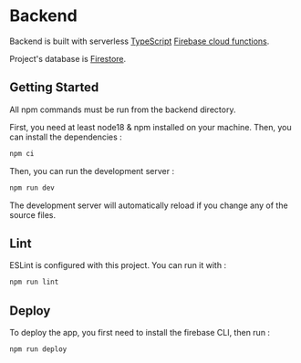 # Backend

Backend is built with serverless [TypeScript](https://www.typescriptlang.org/docs/handbook/typescript-from-scratch.html) [Firebase cloud functions](https://firebase.google.com/docs/functions).

Project's database is [Firestore](https://firebase.google.com/docs/firestore).

## Getting Started

All npm commands must be run from the backend directory.

First, you need at least node18 & npm installed on your machine. Then, you can install the dependencies :

```bash
npm ci
```

Then, you can run the development server :

```bash
npm run dev
```

The development server will automatically reload if you change any of the source files.

## Lint

ESLint is configured with this project. You can run it with :

```bash
npm run lint
```

## Deploy

To deploy the app, you first need to install the firebase CLI, then run :

```bash
npm run deploy
```
